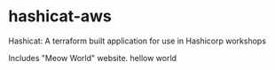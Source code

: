 # hashicat-aws
Hashicat: A terraform built application for use in Hashicorp workshops

Includes "Meow World" website.
hellow world
